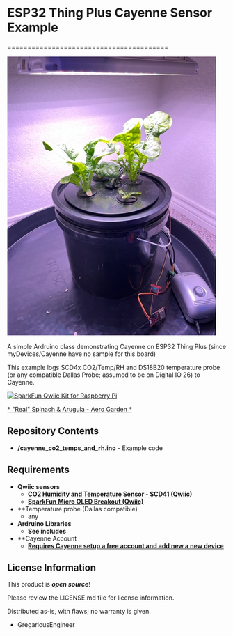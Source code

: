 # ESP32 Thing Plus Cayenne Sensor Example
========================================

<img src="https://github.com/GregariousEngineering/ESP32ThingPlusCayenneSensor/blob/master/images/AeroSetup.jpg">

A simple Ardruino class demonstrating Cayenne on ESP32 Thing Plus (since myDevices/Cayenne have no sample for this board)

This example logs SCD4x CO2/Temp/RH and DS18B20 temperature probe (or any compatible Dallas Probe; assumed to be on Digital IO 26) to Cayenne.

[![SparkFun Qwiic Kit for Raspberry Pi](https://cdn.sparkfun.com//assets/parts/1/4/2/4/1/15663-SparkFun_Thing_Plus_-_ESP32_WROOM-01.jpg)](https://www.sparkfun.com/products/15663)

[* "Real" Spinach & Arugula - Aero Garden *](https://www.gregariousengineering.com/2022/04/real-spinach-arugula-aero-garden.html)


Repository Contents
-------------------
* **/cayenne_co2_temps_and_rh.ino** - Example code 


Requirements
--------------
* **Qwiic sensors**
   * **[CO2 Humidity and Temperature Sensor - SCD41 (Qwiic)](https://www.sparkfun.com/products/18366)**
   * **[SparkFun Micro OLED Breakout (Qwiic)](https://www.sparkfun.com/products/14532)**
* **Temperature probe (Dallas compatible)
   * any
* **Ardruino Libraries**
   * **See includes**
* **Cayenne Account
   * **[Requires Cayenne setup a free account and add new a new device](https://developers.mydevices.com/cayenne/landing/jumpstart-arduino-projects-cayenne/)**

License Information
-------------------

This product is _**open source**_! 

Please review the LICENSE.md file for license information. 

Distributed as-is, with flaws; no warranty is given.

- GregariousEngineer
